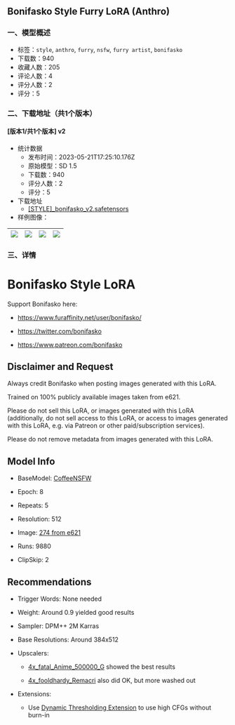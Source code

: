 ## Bonifasko Style Furry LoRA (Anthro)
### 一、模型概述

- 标签：`style`, `anthro`, `furry`, `nsfw`, `furry artist`, `bonifasko`
- 下载数：940
- 收藏人数：205
- 评论人数：4
- 评分人数：2
- 评分：5

### 二、下载地址（共1个版本）

#### [版本1/共1个版本] v2

- 统计数据
  - 发布时间：2023-05-21T17:25:10.176Z
  - 原始模型：SD 1.5
  - 下载数：940
  - 评分人数：2
  - 评分：5
- 下载地址
  - [[STYLE]_bonifasko_v2.safetensors](https://civitai.com/api/download/models/75231)
- 样例图像：

| <img src="https://image.civitai.com/xG1nkqKTMzGDvpLrqFT7WA/a38a3ac4-4812-433a-b181-62621dde2a8e/width=450/865722.jpeg" /> | <img src="https://image.civitai.com/xG1nkqKTMzGDvpLrqFT7WA/16379c12-31fd-4d09-a3a5-f322748aa8ed/width=450/865216.jpeg" /> | <img src="https://image.civitai.com/xG1nkqKTMzGDvpLrqFT7WA/a3fcb938-389c-447f-99c7-3babfddc2b38/width=450/864230.jpeg" /> | <img src="https://image.civitai.com/xG1nkqKTMzGDvpLrqFT7WA/3ae3d4f0-8b78-4e3a-a9f1-c97c6e2c3dbe/width=450/863997.jpeg" /> |
| ---- | ---- | ---- | ---- |


### 三、详情
<h1>Bonifasko Style LoRA</h1><p>Support Bonifasko here:</p><ul><li><p><a target="_blank" rel="ugc" href="https://www.furaffinity.net/user/bonifasko/">https://www.furaffinity.net/user/bonifasko/</a></p></li><li><p><a target="_blank" rel="ugc" href="https://twitter.com/bonifasko">https://twitter.com/bonifasko</a></p></li><li><p><a target="_blank" rel="ugc" href="https://www.patreon.com/bonifasko">https://www.patreon.com/bonifasko</a></p></li></ul><h2>Disclaimer and Request</h2><p>Always credit Bonifasko when posting images generated with this LoRA.</p><p>Trained on 100% publicly available images taken from e621.</p><p>Please do not sell this LoRA, or images generated with this LoRA (additionally, do not sell access to this LoRA, or access to images generated with this LoRA, e.g. via Patreon or other paid/subscription services).</p><p>Please do not remove metadata from images generated with this LoRA.</p><h2>Model Info</h2><ul><li><p>BaseModel: <a target="_blank" rel="ugc" href="https://civitai.com/models/43784?modelVersionId=48423">CoffeeNSFW</a></p></li><li><p>Epoch: 8</p></li><li><p>Repeats: 5</p></li><li><p>Resolution: 512</p></li><li><p>Image: <a target="_blank" rel="ugc" href="https://e621.net/artists/27691">274 from e621</a></p></li><li><p>Runs: 9880</p></li><li><p>ClipSkip: 2</p></li></ul><h2>Recommendations</h2><ul><li><p>Trigger Words: None needed</p></li><li><p>Weight: Around 0.9 yielded good results</p></li><li><p>Sampler: DPM++ 2M Karras</p></li><li><p>Base Resolutions: Around 384x512</p></li><li><p>Upscalers:</p><ul><li><p><a target="_blank" rel="ugc" href="https://de-next.owncube.com/index.php/s/x99pKzS7TNaErrC/download">4x_fatal_Anime_500000_G</a> showed the best results</p></li><li><p><a target="_blank" rel="ugc" href="https://upscale.wiki/wiki/Model_Database#Universal_Models">4x_fooldhardy_Remacri</a> also did OK, but more washed out</p></li></ul></li><li><p>Extensions:</p><ul><li><p>Use <a target="_blank" rel="ugc" href="https://github.com/mcmonkeyprojects/sd-dynamic-thresholding">Dynamic Thresholding Extension</a> to use high CFGs without burn-in</p></li></ul></li></ul>